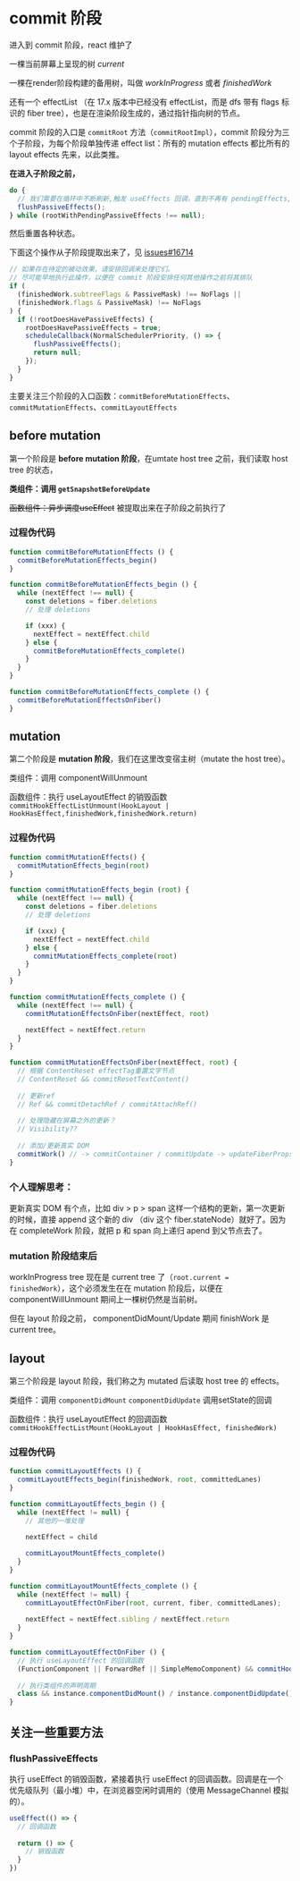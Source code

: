 # commit 阶段

进入到 commit 阶段，react 维护了

一棵当前屏幕上呈现的树 *current*

一棵在render阶段构建的备用树，叫做 *workInProgress* 或者 *finishedWork*

还有一个 effectList （在 17.x 版本中已经没有 effectList，而是 dfs 带有 flags 标识的 fiber tree），也是在渲染阶段生成的，通过指针指向树的节点。





commit 阶段的入口是 `commitRoot` 方法（`commitRootImpl`），commit 阶段分为三个子阶段，为每个阶段单独传递 effect list：所有的 mutation effects 都比所有的 layout effects 先来，以此类推。



**在进入子阶段之前，**

```js
do {
  // 我们需要在循环中不断刷新,触发 useEffects 回调，直到不再有 pendingEffects, 因为在回调中可能又会更新状态
  flushPassiveEffects();
} while (rootWithPendingPassiveEffects !== null);
```

然后重置各种状态。

下面这个操作从子阶段提取出来了，见 [issues#16714](https://github.com/facebook/react/pull/16714)

```js
// 如果存在待定的被动效果，请安排回调来处理它们。
// 尽可能早地执行此操作，以便在 commit 阶段安排任何其他操作之前将其排队
if (
  (finishedWork.subtreeFlags & PassiveMask) !== NoFlags ||
  (finishedWork.flags & PassiveMask) !== NoFlags
) {
  if (!rootDoesHavePassiveEffects) {
    rootDoesHavePassiveEffects = true;
    scheduleCallback(NormalSchedulerPriority, () => {
      flushPassiveEffects();
      return null;
    });
  }
}
```



主要关注三个阶段的入口函数：`commitBeforeMutationEffects`、`commitMutationEffects`、`commitLayoutEffects`

## before mutation

第一个阶段是 **before mutation 阶段**，在umtate host tree 之前，我们读取 host tree 的状态，

**类组件：调用 `getSnapshotBeforeUpdate`** 

~~函数组件：异步调度useEffect~~ 被提取出来在子阶段之前执行了

### 过程伪代码

```js
function commitBeforeMutationEffects () {
  commitBeforeMutationEffects_begin()
}

function commitBeforeMutationEffects_begin () {
  while (nextEffect !== null) {
    const deletions = fiber.deletions
    // 处理 deletions

    if (xxx) {
      nextEffect = nextEffect.child
    } else {
      commitBeforeMutationEffects_complete()
    }
  }
}

function commitBeforeMutationEffects_complete () {
  commitBeforeMutationEffectsOnFiber()
}
```

## mutation

第二个阶段是 **mutation 阶段**，我们在这里改变宿主树（mutate the host tree）。

类组件：调用 componentWillUnmount

函数组件：执行 useLayoutEffect 的销毁函数 `commitHookEffectListUnmount(HookLayout | HookHasEffect,finishedWork,finishedWork.return)`

### 过程伪代码

```js
function commitMutationEffects() {
  commitMutationEffects_begin(root)
}

function commitMutationEffects_begin (root) {
  while (nextEffect !== null) {
    const deletions = fiber.deletions
    // 处理 deletions

    if (xxx) {
      nextEffect = nextEffect.child
    } else {
      commitMutationEffects_complete(root)
    }
  }
}

function commitMutationEffects_complete () {
  while (nextEffect !== null) {
    commitMutationEffectsOnFiber(nextEffect, root)

    nextEffect = nextEffect.return
  }
}

function commitMutationEffectsOnFiber(nextEffect, root) {
  // 根据 ContentReset effectTag重置文字节点
  // ContentReset && commitResetTextContent()
  
  // 更新ref
  // Ref && commitDetachRef / commitAttachRef()
  
  // 处理隐藏在屏幕之外的更新？
  // Visibility??
  
  // 添加/更新真实 DOM
  commitWork() // -> commitContainer / commitUpdate -> updateFiberProps、updateProperties
}
```



### 个人理解思考：

更新真实 DOM 有个点，比如 div > p > span 这样一个结构的更新，第一次更新的时候，直接 append 这个新的 div （div 这个 fiber.stateNode）就好了。因为在 completeWork 阶段，就把 p 和 span 向上递归 apend 到父节点去了。



### mutation 阶段结束后

workInProgress tree 现在是 current tree 了（`root.current = finishedWork`），这个必须发生在在 mutation 阶段后，以便在componentWillUnmount 期间上一棵树仍然是当前树。

但在 layout 阶段之前， componentDidMount/Update 期间 finishWork 是 current tree。

## layout

第三个阶段是 layout 阶段，我们称之为 mutated 后读取 host tree 的 effects。

类组件：调用 `componentDidMount` `componentDidUpdate` 调用setState的回调

函数组件：执行 useLayoutEffect 的回调函数 `commitHookEffectListMount(HookLayout | HookHasEffect, finishedWork)`

### 过程伪代码

```js
function commitLayoutEffects () {
  commitLayoutEffects_begin(finishedWork, root, committedLanes)
}

function commitLayoutEffects_begin () {
  while (nextEffect != null) {    
    // 其他的一堆处理
    
    nextEffect = child

    commitLayoutMountEffects_complete()
  }
}

function commitLayoutMountEffects_complete () {
  while (nextEffect != null) {    
    commitLayoutEffectOnFiber(root, current, fiber, committedLanes);
    
    nextEffect = nextEffect.sibling / nextEffect.return
  }
}

function commitLayoutEffectOnFiber () {
  // 执行 useLayoutEffect 的回调函数
  (FunctionComponent || ForwardRef || SimpleMemoComponent) && commitHookEffectListMount()
  
  // 执行类组件的声明周期
  class && instance.componentDidMount() / instance.componentDidUpdate();
}
```





## 关注一些重要方法

### flushPassiveEffects

执行 useEffect 的销毁函数，紧接着执行 useEffect 的回调函数。回调是在一个优先级队列（最小堆）中，在浏览器空闲时调用的（使用 MessageChannel 模拟的）。

```js
useEffect(() => {
  // 回调函数
  
  return () => {
    // 销毁函数
  }
})
```